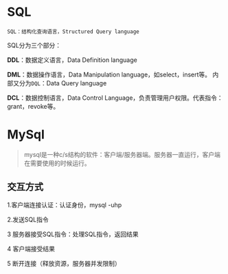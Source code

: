 # SQL
    SQL：结构化查询语言，Structured Query language
SQL分为三个部分：

**DDL**：数据定义语言，Data Definition language

**DML**：数据操作语言，Data Manipulation language，如select，insert等。
   内部又分为`DQL`：Data Query language
   
**DCL**：数据控制语言，Data Control Language，负责管理用户权限。代表指令：grant，revoke等。

# MySql

> mysql是一种c/s结构的软件：客户端/服务器端。服务器一直运行，客户端在需要使用的时候运行。

## 交互方式

1.客户端连接认证：认证身份，mysql -uhp

2.发送SQL指令

3 服务器接受SQL指令：处理SQL指令，返回结果

4 客户端接受结果

5 断开连接（释放资源，服务器并发限制）

